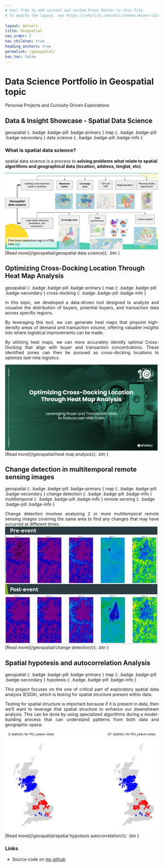 ```yaml
---
# Feel free to add content and custom Front Matter to this file.
# To modify the layout, see https://jekyllrb.com/docs/themes/#overriding-theme-defaults

layout: default
title: Geospatial
nav_order: 2
has_children: true
heading_anchors: true
permalink: /geospatial/
has_toc: false
---
```


# Data Science Portfolio in Geospatial topic
Personal Projects and Curiosity-Driven Explorations
<br>

## Data & Insight Showcase - Spatial Data Science
geospatial
{: .badge .badge-pill .badge-primary }
map
{: .badge .badge-pill .badge-secondary }
data science
{: .badge .badge-pill .badge-info }

### What is spatial data science?
spatial data science is a process to **solving problems what relate to spatial algorithms and geographical data (location, address, longlat, etc)**.

<img src="/assets/images/geospatial/geo_ds_1.png" alt="drawing" width="500"/>

<span class="fs-3">
[Read more](/geospatial/geospatial data science){: .btn }
</span>

## Optimizing Cross-Docking Location Through Heat Map Analysis
geospatial
{: .badge .badge-pill .badge-primary }
map
{: .badge .badge-pill .badge-secondary }
cross-docking
{: .badge .badge-pill .badge-info }

<div style="text-align: justify">
in this topic, we developed a data-driven tool designed to analyze and visualize the distribution of buyers, potential buyers, and transaction data across specific regions. 

By leveraging this tool, we can generate heat maps that pinpoint high-density areas of demand and transaction volume, offering valuable insights into where logistical improvements can be made.

By utilizing heat maps, we can more accurately identify optimal Cross-Docking that align with buyer and transaction concentrations. These identified zones can then be pursued as cross-docking locations to optimize last-mile logistics.</div>

<img src="/assets/images/geospatial/cross_dock.png" alt="drawing" width="500"/>

<span class="fs-3">
[Read more](/geospatial/heat map analysis){: .btn }
</span>

## Change detection in multitemporal remote sensing images
geospatial
{: .badge .badge-pill .badge-primary }
map
{: .badge .badge-pill .badge-secondary }
change detection
{: .badge .badge-pill .badge-info }
multitemporal
{: .badge .badge-pill .badge-info }
remote sensing
{: .badge .badge-pill .badge-info }

<div style="text-align: justify">
Change detection involves analyzing 2 or more multitemporal remote sensing images covering the same area to find any changes that may have occurred at different times.</div>

<img src="/assets/images/geospatial/change_detection//change_detection_cover.png" alt="drawing" width="500"/>

<span class="fs-3">
[Read more](/geospatial/change detection/){: .btn }
</span>

## Spatial hypotesis and autocorrelation Analysis
geospatial
{: .badge .badge-pill .badge-primary }
map
{: .badge .badge-pill .badge-secondary }
hypotesis
{: .badge .badge-pill .badge-info }

<p style='text-align: justify;'>
This project focuses on the one of critical part of exploratory spatial data analysis (ESDA), which is testing for spatial structure present within data.</p>

<p style='text-align: justify;'>
Testing for spatial structure is important because if it is present in data, then we’ll want to leverage that spatial structure to enhance our downstream analysis. This can be done by using specialized algorithms during a model-building process that can understand patterns from both data and geographic space.</p>

<img src="/assets/images/geospatial/snippet//autocor_06.png" alt="drawing" width="500"/>

<span class="fs-3">
[Read more](/geospatial/spatial hypotesis autocorrelation/){: .btn }
</span>


### Links
- Source code on [my github](https://github.com/imanursar/)